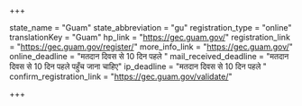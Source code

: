 +++

state_name = "Guam"
state_abbreviation = "gu"
registration_type = "online"
translationKey = "Guam"
hp_link = "https://gec.guam.gov/"
registration_link = "https://gec.guam.gov/register/"
more_info_link = "https://gec.guam.gov/"
online_deadline = "मतदान दिवस से 10 दिन पहले "
mail_received_deadline = "मतदान दिवस से 10 दिन पहले पहुँच जाना चाहिए"
ip_deadline = "मतदान दिवस से 10 दिन पहले "
confirm_registration_link = "https://gec.guam.gov/validate/"

+++